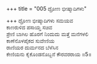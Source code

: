 +++
title = "005 ದ್ರೋಣ ಭೀಷ್ಮಾದಿಗಳು"

+++
ದ್ರೋಣ ಭೀಷ್ಮಾದಿಗಳು ಸಮಯವ  
ಕಾಣರುಳಿದ ಪಸಾಯ್ತ ಸಚಿವ  
ಶ್ರೇಣಿ ಬಾಗಿಲ ಹೊರಗೆ ನಿಂದುದು ಮತ್ತೆ ಮನೆಗಳಲಿ  
ಕಾಣೆನೊಳಪೈಕದ ಸುವೇಣಿಯ  
ರಾಣಿಯರ ದುರ್ಮನದ ಬೆಳೆಸಿನ  
ಕೇಣಿಯನು ಕೈಕೊಂಡನೊಬ್ಬನೆ ಕೌರವರರಾಯ    ॥5॥